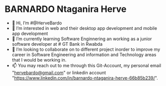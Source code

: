 # BARNARDO Ntaganira Herve
- 👋 Hi, I’m #@HerveBardo
- 👀 I’m interested in web and their desktop app development and mobile app development 
- 🌱 I’m currently learning Software Enginnering an working as a junior software developer at # GT Bank in Rwabda 
- 💞️ I’m looking to collaborate on to different project inorder to improve my career in Software Engineering and  information and Technology areas that I would be working in. 
- 📫 You may reach out to me through this Git-Account, my personal email "hervebardo@gmail.com" or linkedin account "https://www.linkedin.com/in/barnardo-ntaganira-herve-66b85b239/".

<!---
HerveBardo/HerveBardo is a ✨ special ✨ repository because its `README.md` (this file) appears on your GitHub profile.
You can click the Preview link to take a look at your changes.
--->
